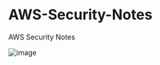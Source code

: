 # AWS-Security-Notes
AWS Security Notes

![image](https://github.com/MiguelAngelHorta/AWS-Security-Notes/assets/106134627/aa56d6fc-ffec-4fd3-833d-44f0526e4bdf)
